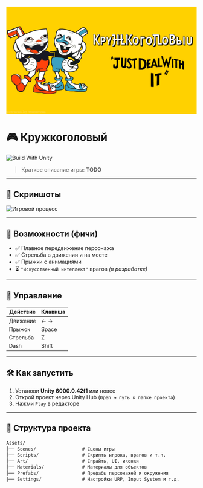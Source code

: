 ![](Assets/Materials/logo.png)
# 🎮 Кружкоголовый

![Build With Unity](https://img.shields.io/badge/Unity-6000.0.42f1+-black?logo=unity&style=flat-square)

> Краткое описание игры: **TODO**

---

## 📸 Скриншоты

![Игровой процесс]()


---

## 🚀 Возможности (фичи)

- ✅ Плавное передвижение персонажа
- ✅ Стрельба в движении и на месте
- ✅ Прыжки с анимациями
- ⏳ ```"Искусственный интеллект"``` врагов *(в разработке)*

---

## 🎯 Управление

| Действие | Клавиша |
|----------|---------|
| Движение | ← →     |
| Прыжок   | Space   |
| Стрельба | Z       |
| Dash     | Shift   |




---

## 🛠️ Как запустить

1. Установи **Unity 6000.0.42f1** или новее
2. Открой проект через Unity Hub (`Open → путь к папке проекта`)
3. Нажми `Play` в редакторе

---

## 📁 Структура проекта

```plaintext
Assets/
├── Scenes/                 # Сцены игры
├── Scripts/                # Скрипты игрока, врагов и т.п.
├── Art/                    # Спрайты, UI, иконки
├── Materials/              # Материалы для объектов
├── Prefabs/                # Префабы персонажей и окружения
├── Settings/               # Настройки URP, Input System и т.д.
